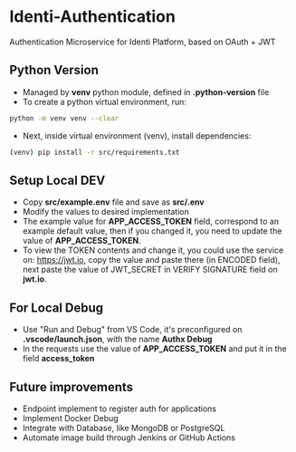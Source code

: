 # Identi-Authentication
Authentication Microservice for Identi Platform, based on OAuth + JWT

## Python Version
- Managed by **venv** python module, defined in **.python-version** file
- To create a python virtual environment, run:
```bash
python -m venv venv --clear
```

- Next, inside virtual environment (venv), install dependencies:
```bash
(venv) pip install -r src/requirements.txt
```

## Setup Local DEV
- Copy **src/example.env** file and save as **src/.env**
- Modify the values to desired implementation
- The example value for **APP_ACCESS_TOKEN** field, correspond to an example default value, then if you changed it, you need to update the value of **APP_ACCESS_TOKEN**.
- To view the TOKEN contents and change it, you could use the service on: <a href="https://jwt.io">https://jwt.io</a>, copy the value and paste there (in ENCODED field), next paste the value of JWT_SECRET in VERIFY SIGNATURE field on **jwt.io**.

## For Local Debug
- Use "Run and Debug" from VS Code, it's preconfigured on **.vscode/launch.json**, with the name **Authx Debug**
- In the requests use the value of **APP_ACCESS_TOKEN** and put it in the field **access_token**

## Future improvements
- Endpoint implement to register auth for applications
- Implement Docker Debug
- Integrate with Database, like MongoDB or PostgreSQL
- Automate image build through Jenkins or GitHub Actions
